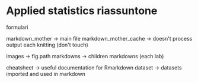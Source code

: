 # Applied statistics riassuntone

formulari

markdown_mother -> main file 
markdown_mother_cache -> doesn't process output each knitting (don't touch)

images -> fig.path 
markdowns -> children markdowns (each lab)

cheatsheet -> useful documentation for Rmarkdown
dataset -> datasets imported and used in markdown
